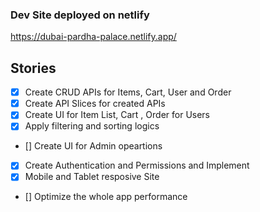 ### Dev Site deployed on netlify

https://dubai-pardha-palace.netlify.app/

## Stories

- [x] Create CRUD APIs for Items, Cart, User and Order
- [x] Create API Slices for created APIs
- [x] Create UI for Item List, Cart , Order for Users
- [x] Apply filtering and sorting logics
- [] Create UI for Admin opeartions
- [x] Create Authentication and Permissions and Implement
- [x] Mobile and Tablet resposive Site
- [] Optimize the whole app performance
